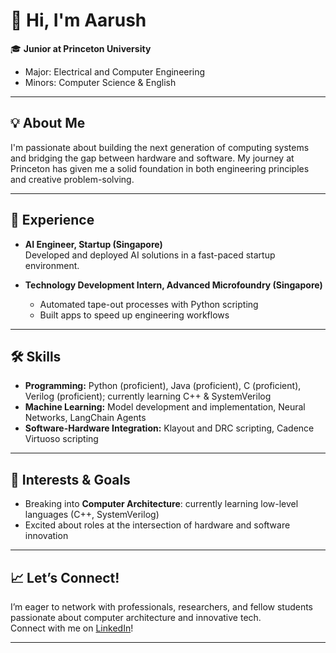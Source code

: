 # 👋 Hi, I'm Aarush

🎓 **Junior at Princeton University**  
- Major: Electrical and Computer Engineering  
- Minors: Computer Science & English

---

## 💡 About Me

I'm passionate about building the next generation of computing systems and bridging the gap between hardware and software. My journey at Princeton has given me a solid foundation in both engineering principles and creative problem-solving.

---

## 💼 Experience

- **AI Engineer, Startup (Singapore)**  
  Developed and deployed AI solutions in a fast-paced startup environment.

- **Technology Development Intern, Advanced Microfoundry (Singapore)**  
  - Automated tape-out processes with Python scripting  
  - Built apps to speed up engineering workflows

---

## 🛠️ Skills

- **Programming:** Python (proficient), Java (proficient), C (proficient), Verilog (proficient); currently learning C++ & SystemVerilog  
- **Machine Learning:** Model development and implementation, Neural Networks, LangChain Agents  
- **Software-Hardware Integration:** Klayout and DRC scripting, Cadence Virtuoso scripting

---

## 🚀 Interests & Goals

- Breaking into **Computer Architecture**: currently learning low-level languages (C++, SystemVerilog)
- Excited about roles at the intersection of hardware and software innovation

---

## 📈 Let’s Connect!

I’m eager to network with professionals, researchers, and fellow students passionate about computer architecture and innovative tech.  
Connect with me on [LinkedIn](https://www.linkedin.com/in/aarush-goradia-300216215/)!

---
